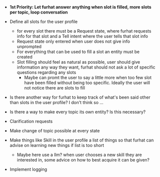 - **1st Priority: Let furhat answer anything when slot is filled, more slots per topic, loop conversation**


- Define all slots for the user profile
  - for every slot there must be a Request state, where furhat requests info for that slot and a Tell intent where the user tells that slot info
  - Request state only entered when user does not give info unprompted
  - For everything that can be used to fill a slot an entity must be created
  - Slot filling should feel as natural as possible, user should give information any way they want, furhat should not ask a lot of specific questions regarding any slots
    - Maybe can promt the user to say a little more when too few slot have been filled without being too specific. Ideally the user will not notice there are slots to fill


- Is there another way for furhat to keep track of what's been said other than slots in the user profile? I don't think so ...


- Is there a way to make every topic its own entity? Is this necessary?


- Clarification requests


- Make change of topic possible at every state


- Make things like Skill in the user profile a list of things so that furhat can advise on learning new things if list is too short
  - Maybe here use a llm? when user chooses a new skill they are interested in, some advice on how to best acquire it can be given?


- Implement logging
